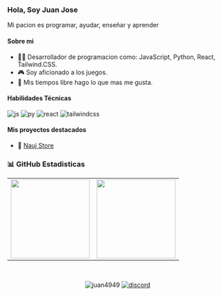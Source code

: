 ### Hola, Soy Juan Jose

Mi pacion es programar, ayudar, enseñar y aprender

#### Sobre mi
- 🧑‍💻 Desarrollador de programacion como: JavaScript, Python, React, Tailwind.CSS.
- 🎮 Soy aficionado a los juegos.
- 🧬 Mis tiempos libre hago lo que mas me gusta.

#### Habilidades Técnicas
<a><img src="https://img.shields.io/badge/JavaScript-F7DF1E.svg?style=for-the-badge&logo=JavaScript&logoColor=black" alt="js" /></a>
<a><img src="https://img.shields.io/badge/Python-3776AB.svg?style=for-the-badge&logo=Python&logoColor=white" alt="py" /></a>
<a><img src="https://img.shields.io/badge/react-%2320232a.svg?style=for-the-badge&logo=react&logoColor=%2361DAFB" alt="react" /></a>
<a><img src="https://img.shields.io/badge/tailwindcss-%2338B2AC.svg?style=for-the-badge&logo=tailwind-css&logoColor=white" alt="tailwindcss" /></a>

#### Mis proyectos destacados
- 🛒 [Nauj Store](https://discord.gg/invite/zsTzTCfEyj)

### 📊 GitHub Estadisticas
<table>
  <tr>
	<td align="center" style="padding=0;width=50%;">
	  <img align="center" style="padding=0;" src="https://github-readme-stats.vercel.app/api/?username=juan4949&show_icons=true&title_color=60a5fa&text_color=f8fafc&theme=react&hide_border=true&count_private=true&bg_color=0f172a" height="180" />
	</td>
	<td align="center" style="padding=0;width=50%;">
	  <img align="center" style="padding=0;" src="https://github-readme-stats.vercel.app/api/top-langs/?username=juan4949&title_color=60a5fa&text_color=f8fafc&theme=react&hide_border=true&count_private=true&layout=compact&bg_color=0f172a" height="180" />
	</td>
  </tr>
</table>

<br />
<p align="center">
  <img src="https://komarev.com/ghpvc/?username=juan4949&label=Profile%20views&color=0e75b6&style=flat" alt="juan4949" />
  <a href="https://discord.com/invite/vA6VhnVT6X"><img src="https://img.shields.io/badge/Discord-5865F2.svg?style=for-the-badge&logo=Discord&logoColor=white" alt="discord" /></a>
</p>
